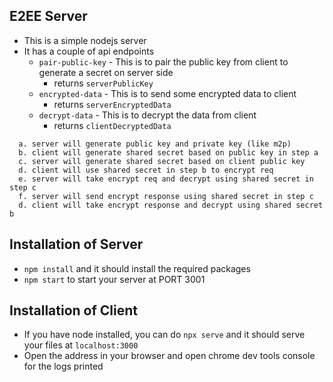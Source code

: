 ## E2EE Server

- This is a simple nodejs server
- It has a couple of api endpoints
  - `pair-public-key` - This is to pair the public key from client to generate a secret on server side
    - returns `serverPublicKey`
  - `encrypted-data` - This is to send some encrypted data to client
    - returns `serverEncryptedData`
  - `decrypt-data` - This is to decrypt the data from client
    - returns `clientDecryptedData`

```
  a. server will generate public key and private key (like m2p)
  b. client will generate shared secret based on public key in step a
  c. server will generate shared secret based on client public key
  d. client will use shared secret in step b to encrypt req
  e. server will take encrypt req and decrypt using shared secret in step c
  f. server will send encrypt response using shared secret in step c
  d. client will take encrypt response and decrypt using shared secret b
```

## Installation of Server

- `npm install` and it should install the required packages
- `npm start` to start your server at PORT 3001

## Installation of Client

- If you have node installed, you can do `npx serve` and it should serve your files at `localhost:3000`
- Open the address in your browser and open chrome dev tools console for the logs printed
